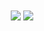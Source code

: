 <div align="center">
  <img src="https://c.tenor.com/DFuRDEABlWUAAAAC/overlord.gif" align="center" />
  <img src="https://github-readme-stats.vercel.app/api?username=DarkArlekin&show_icons=true&count_private=true&hide_border=true&theme=github_dark"    align="center" />
</div>
